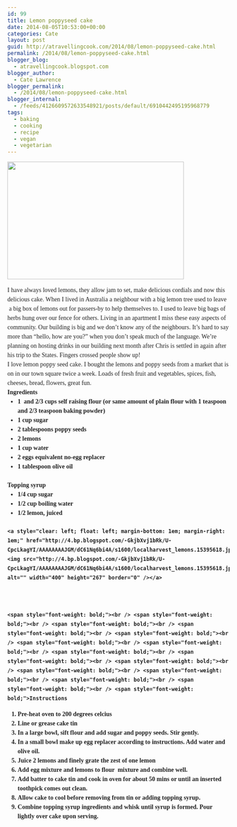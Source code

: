```yaml
---
id: 99
title: Lemon poppyseed cake
date: 2014-08-05T10:53:00+00:00
categories: Cate
layout: post
guid: http://atravellingcook.com/2014/08/lemon-poppyseed-cake.html
permalink: /2014/08/lemon-poppyseed-cake.html
blogger_blog:
  - atravellingcook.blogspot.com
blogger_author:
  - Cate Lawrence
blogger_permalink:
  - /2014/08/lemon-poppyseed-cake.html
blogger_internal:
  - /feeds/4126609572633548921/posts/default/6910442495195968779
tags:
  - baking
  - cooking
  - recipe
  - vegan
  - vegetarian
---
```





  <a  href="http://3.bp.blogspot.com/-AImSvSA-Hpo/VPiGaq7oonI/AAAAAAAAKwk/KhOVMROKkz8/s1600/lemon_poppy_seed_cake.jpg"><img src="http://3.bp.blogspot.com/-AImSvSA-Hpo/VPiGaq7oonI/AAAAAAAAKwk/KhOVMROKkz8/s1600/lemon_poppy_seed_cake.jpg" alt="" width="400" height="266" border="0" /></a>





<div style="color: #212121; font-family: Georgia, 'Times New Roman', Times, serif; font-size: 14px; line-height: 21px; margin-bottom: 1.5em; padding: 0px;">
  I have always loved lemons, they allow jam to set, make delicious cordials and now this delicious cake. When I lived in Australia a neighbour with a big lemon tree used to leave  a big box of lemons out for passers-by to help themselves to. I used to leave big bags of herbs hung over our fence for others. Living in an apartment I miss these easy aspects of community. Our building is big and we don&#8217;t know any of the neighbours. It&#8217;s hard to say more than &#8220;hello, how are you?&#8221; when you don&#8217;t speak much of the language. We&#8217;re planning on hosting drinks in our building next month after Chris is settled in again after his trip to the States. Fingers crossed people show up!




<div style="color: #212121; font-family: Georgia, 'Times New Roman', Times, serif; font-size: 14px; line-height: 21px; margin-bottom: 1.5em; padding: 0px;">
  I love lemon poppy seed cake. I bought the lemons and poppy seeds from a market that is on in our town square twice a week. Loads of fresh fruit and vegetables, spices, fish, cheeses, bread, flowers, great fun.


<div style="color: #212121; font-family: Georgia, 'Times New Roman', Times, serif; font-size: 14px; line-height: 21px; margin-bottom: 1.5em; padding: 0px;">
  <span style="font-weight: bold;">Ingredients


<ul style="color: #212121; font-family: Georgia, 'Times New Roman', Times, serif; font-size: 14px; line-height: 21px; margin: 0px 0px 1.5em 1.667em; padding: 0px;">
  <li style="margin: 0px; padding: 0px;">
    1  and 2/3 cups self raising flour (or same amount of plain flour with 1 teaspoon and 2/3 teaspoon baking powder)
  </li>
  <li style="margin: 0px; padding: 0px;">
    1 cup sugar
  </li>
  <li style="margin: 0px; padding: 0px;">
    2 tablespoons poppy seeds
  </li>
  <li style="margin: 0px; padding: 0px;">
    2 lemons
  </li>
  <li style="margin: 0px; padding: 0px;">
    1 cup water
  </li>
  <li style="margin: 0px; padding: 0px;">
    2 eggs equivalent no-egg replacer
  </li>
  <li style="margin: 0px; padding: 0px;">
    1 tablespoon olive oil
  </li>
</ul>

<div style="color: #212121; font-family: Georgia, 'Times New Roman', Times, serif; font-size: 14px; line-height: 21px; margin-bottom: 1.5em; padding: 0px;">
  <span style="font-weight: bold;">Topping syrup


<ul style="color: #212121; font-family: Georgia, 'Times New Roman', Times, serif; font-size: 14px; line-height: 21px; margin: 0px 0px 1.5em 1.667em; padding: 0px;">
  <li style="margin: 0px; padding: 0px;">
    1/4 cup sugar
  </li>
  <li style="margin: 0px; padding: 0px;">
    1/2 cup boiling water
  </li>
  <li style="margin: 0px; padding: 0px;">
    1/2 lemon, juiced
  </li>
</ul>

<div style="color: #212121; font-family: Georgia, 'Times New Roman', Times, serif; font-size: 14px; line-height: 21px; margin-bottom: 1.5em; padding: 0px;">
  
    <a style="clear: left; float: left; margin-bottom: 1em; margin-right: 1em;" href="http://4.bp.blogspot.com/-GkjbXvj1bRk/U-CpcLkagYI/AAAAAAAAJGM/dC61Nq6bi4A/s1600/localharvest_lemons.15395618.jpg"><img src="http://4.bp.blogspot.com/-GkjbXvj1bRk/U-CpcLkagYI/AAAAAAAAJGM/dC61Nq6bi4A/s1600/localharvest_lemons.15395618.jpg" alt="" width="400" height="267" border="0" /></a>
  
  
  
    <span style="font-weight: bold;"><br /> <span style="font-weight: bold;"><br /> <span style="font-weight: bold;"><br /> <span style="font-weight: bold;"><br /> <span style="font-weight: bold;"><br /> <span style="font-weight: bold;"><br /> <span style="font-weight: bold;"><br /> <span style="font-weight: bold;"><br /> <span style="font-weight: bold;"><br /> <span style="font-weight: bold;"><br /> <span style="font-weight: bold;"><br /> <span style="font-weight: bold;"><br /> <span style="font-weight: bold;"><br /> <span style="font-weight: bold;"><br /> <span style="font-weight: bold;">Instructions
  


<ol style="color: #212121; font-family: Georgia, 'Times New Roman', Times, serif; font-size: 14px; line-height: 21px; margin: 0px 0px 1.5em 1.667em; padding: 0px;">
  <li style="margin: 0px; padding: 0px;">
    Pre-heat oven to 200 degrees celcius
  </li>
  <li style="margin: 0px; padding: 0px;">
    Line or grease cake tin
  </li>
  <li style="margin: 0px; padding: 0px;">
    In a large bowl, sift flour and add sugar and poppy seeds. Stir gently.
  </li>
  <li style="margin: 0px; padding: 0px;">
    In a small bowl make up egg replacer according to instructions. Add water and olive oil.
  </li>
  <li style="margin: 0px; padding: 0px;">
    Juice 2 lemons and finely grate the zest of one lemon
  </li>
  <li style="margin: 0px; padding: 0px;">
    Add egg mixture and lemons to flour  mixture and combine well.
  </li>
  <li style="margin: 0px; padding: 0px;">
    Add batter to cake tin and cook in oven for about 50 mins or until an inserted toothpick comes out clean.
  </li>
  <li style="margin: 0px; padding: 0px;">
    Allow cake to cool before removing from tin or adding topping syrup.
  </li>
  <li style="margin: 0px; padding: 0px;">
    Combine topping syrup ingredients and whisk until syrup is formed. Pour lightly over cake upon serving.
  </li>
</ol>

<div style="color: #212121; font-family: Georgia, 'Times New Roman', Times, serif; font-size: 14px; line-height: 21px; margin-bottom: 1.5em; padding: 0px;">
